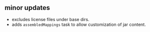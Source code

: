 ## minor updates
- excludes license files under base dirs.
- adds `assembledMappings` task to allow customization of jar content.
